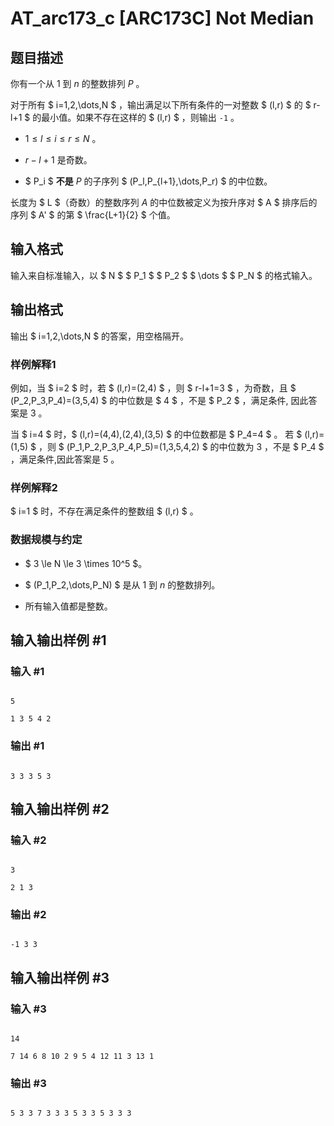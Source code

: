 # AT_arc173_c [ARC173C] Not Median

## 题目描述

你有一个从 $1$ 到 $n$ 的整数排列 $P$ 。

对于所有 $ i=1,2,\dots,N $ ，输出满足以下所有条件的一对整数 $ (l,r) $ 的 $ r-l+1 $ 的最小值。如果不存在这样的 $ (l,r) $ ，则输出 `-1` 。

- $1 \le l \le i \le r \le N$ 。
- $r-l+1$ 是奇数。
- $ P_i $ **不是** $P$ 的子序列 $ (P_l,P_{l+1},\dots,P_r) $ 的中位数。

长度为 $ L $（奇数）的整数序列 $A$ 的中位数被定义为按升序对 $ A $ 排序后的序列 $ A' $ 的第 $ \frac{L+1}{2} $ 个值。

## 输入格式

输入来自标准输入，以 $ N $ $ P_1 $ $ P_2 $ $ \dots $ $ P_N $ 的格式输入。

## 输出格式

输出 $ i=1,2,\dots,N $ 的答案，用空格隔开。

### 样例解释1
例如，当 $ i=2 $ 时，若 $ (l,r)=(2,4) $ ，则 $ r-l+1=3 $ ，为奇数，且 $ (P_2,P_3,P_4)=(3,5,4) $ 的中位数是 $ 4 $ ，不是 $ P_2 $ ，满足条件, 因此答案是 $3$ 。   
当 $ i=4 $ 时，$ (l,r)=(4,4),(2,4),(3,5) $ 的中位数都是 $ P_4=4 $ 。 若 $ (l,r)=(1,5) $ ，则 $ (P_1,P_2,P_3,P_4,P_5)=(1,3,5,4,2) $ 的中位数为 $3$ ，不是 $ P_4 $ ，满足条件,因此答案是 $5$ 。

### 样例解释2
$ i=1 $ 时，不存在满足条件的整数组 $ (l,r) $ 。

### 数据规模与约定

- $ 3 \le N \le 3 \times 10^5 $。
- $ (P_1,P_2,\dots,P_N) $ 是从 $1$ 到 $n$ 的整数排列。
- 所有输入值都是整数。

## 输入输出样例 #1

### 输入 #1

```
5
1 3 5 4 2
```

### 输出 #1

```
3 3 3 5 3
```

## 输入输出样例 #2

### 输入 #2

```
3
2 1 3
```

### 输出 #2

```
-1 3 3
```

## 输入输出样例 #3

### 输入 #3

```
14
7 14 6 8 10 2 9 5 4 12 11 3 13 1
```

### 输出 #3

```
5 3 3 7 3 3 3 5 3 3 5 3 3 3
```
